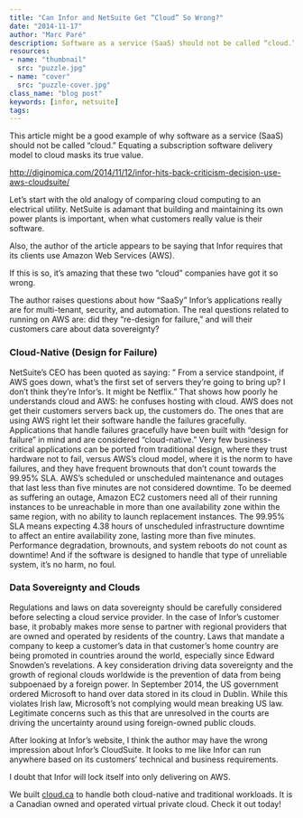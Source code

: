 ```yaml
---
title: "Can Infor and NetSuite Get “Cloud” So Wrong?"
date: "2014-11-17"
author: "Marc Paré"
description: Software as a service (SaaS) should not be called “cloud.” Equating a subscription software delivery model to cloud masks its true value.
resources:
- name: "thumbnail"
  src: "puzzle.jpg"
- name: "cover"
  src: "puzzle-cover.jpg"
class_name: "blog post"
keywords: [infor, netsuite]
tags:
---
```


<p>This article might be a good example of why software as a service (SaaS) should not be called “cloud.” Equating a subscription software delivery model to cloud masks its&nbsp;true value.</p><p><a href="http://diginomica.com/2014/11/12/infor-hits-back-criticism-decision-use-aws-cloudsuite/" target="_blank">http://diginomica.com/2014/11/12/infor-hits-back-criticism-decision-use-aws-cloudsuite/</a></p><p>Let’s start with the old analogy of comparing cloud computing to an electrical utility. NetSuite is adamant that building and maintaining its own power plants is important, when what customers really value is their software.</p><p>Also, the author of the article appears to be saying that Infor requires that its clients use Amazon Web Services (AWS).</p><p>If this is so, it’s amazing that these two “cloud” companies have got it so wrong.</p><p>The author raises questions about how “SaaSy” Infor’s applications really are for multi-tenant, security, and automation. The real questions related to running on AWS are: did they “re-design for failure,” and will their customers care about data sovereignty?</p><h3>Cloud-Native (Design for Failure)</h3><p>NetSuite’s CEO has been quoted as saying: ” From a service standpoint, if AWS goes down, what’s the first set of servers they’re going to bring up? I don’t think they’re Infor’s. It might be Netflix.” That shows how poorly he understands cloud and AWS: he confuses hosting with cloud. AWS does not get their customers servers back up, the customers do. The ones that are using AWS right let their software handle the failures gracefully. Applications that handle failures gracefully have been built with “design for failure” in mind and are considered “cloud-native.” Very few business-critical applications can be ported from traditional design, where they trust hardware not to fail, versus AWS’s cloud model, where it is the norm to have failures, and they have frequent brownouts that don’t count towards the 99.95% SLA. AWS’s scheduled or unscheduled maintenance and outages that last less than five minutes are not considered downtime. To be deemed as suffering an outage, Amazon EC2 customers need all of their running instances to be unreachable in more than one availability zone within the same region, with no ability to launch replacement instances. The 99.95% SLA means expecting 4.38 hours of unscheduled infrastructure downtime to affect an entire availability zone, lasting more than five minutes. Performance degradation, brownouts, and system reboots do not count as downtime! And if the software is designed to handle that type of unreliable system, it’s no harm, no foul.</p><h3>Data Sovereignty and Clouds</h3><p>Regulations and laws on data sovereignty should be carefully considered before selecting a cloud service provider. In the case of Infor’s customer base, it probably makes more sense to partner with regional providers that are owned and operated by residents of the country. Laws that mandate a company to keep a customer’s data in that customer’s home country are being promoted in countries around the world, especially since Edward Snowden’s revelations. A key consideration driving data sovereignty and the growth of regional clouds worldwide is the prevention of data from being subpoenaed by a foreign power. In September 2014, the US government ordered Microsoft to hand over data stored in its cloud in Dublin. While this violates Irish law, Microsoft’s not complying would mean breaking US law. Legitimate concerns such as this that are unresolved in the courts are driving the uncertainty around using foreign-owned public clouds.</p><p>After looking at Infor’s website, I think the author may have the wrong impression about Infor’s CloudSuite. It looks to me like Infor can run anywhere based on its customers’ technical and business requirements.</p><p>I doubt that Infor will lock itself into only delivering on AWS.</p><p>We built <a href="https://www.cloud.ca" target="_blank">cloud.ca</a> to handle both cloud-native and traditional workloads. It is a Canadian owned and operated virtual private cloud. Check it out today!</p>
